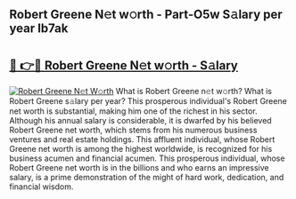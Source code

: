 ## Robert Greene N𝚎t w𝚘rth - Part-O5w S𝚊lary per year Ib7ak

# <h2><a href="http://gc50xv4.nevu.top/?p=Robert+Greene">🔗 👉🔴 Robert Greene N𝚎t w𝚘rth - S𝚊lary</a></h2>

[![Robert Greene N𝚎t W𝚘rth](https://i.imgur.com/Oavwk0R.jpeg)](http://gc50xv4.nevu.top/?p=Robert+Greene)
What is Robert Greene n𝚎t w𝚘rth? What is Robert Greene s𝚊lary per year?
This prosperous individual's Robert Greene net worth is substantial, making him one of the richest in his sector. Although his annual salary is considerable, it is dwarfed by his believed Robert Greene net worth, which stems from his numerous business ventures and real estate holdings. This affluent individual, whose Robert Greene net worth is among the highest worldwide, is recognized for his business acumen and financial acumen. This prosperous individual, whose Robert Greene net worth is in the billions and who earns an impressive salary, is a prime demonstration of the might of hard work, dedication, and financial wisdom.
